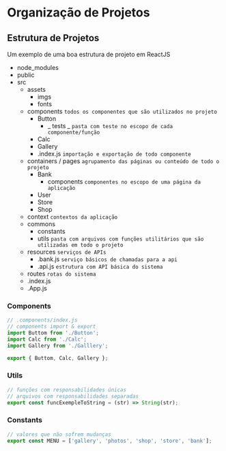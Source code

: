 # Organização de Projetos

## Estrutura de Projetos

Um exemplo de uma boa estrutura de projeto em ReactJS

- node_modules
- public
- src
  - assets
    - imgs
    - fonts
  - components `todos os componentes que são utilizados no projeto`
    - Button
      - _ tests _ `pasta com teste no escopo de cada componente/função`
    - Calc
    - Gallery
    - .index.js `importação e exportação de todo componente`
  - containers / pages `agrupamento das páginas ou conteúdo de todo o projeto`
    - Bank
      - components `componentes no escopo de uma página da aplicação`
    - User
    - Store
    - Shop
  - context `contextos da aplicação`
  - commons
    - constants
    - utils `pasta com arquivos com funções utilitários que são utilizadas em todo o projeto`
  - resources `serviços de APIs`
    - .bank.js `serviço básicos de chamadas para a api`
    - .api.js `estrutura com API básica do sistema`
  - routes `rotas do sistema`
  - .index.js
  - .App.js

### Components

```javascript
// .components/index.js
// components import & export
import Buttom from './Button';
import Calc from './Calc';
import Gallery from './Galllery';

export { Buttom, Calc, Gallery };
```

### Utils

```javascript
// funções com responsabilidades únicas
// arquivos com responsabilidades separadas
export const funcExempleToString = (str) => String(str);
```

### Constants

```javascript
// valores que não sofrem mudanças
export const MENU = ['gallery', 'photos', 'shop', 'store', 'bank'];
```
